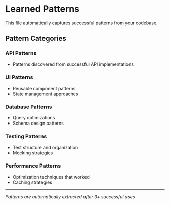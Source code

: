# Learned Patterns

This file automatically captures successful patterns from your codebase.

## Pattern Categories

### API Patterns
- Patterns discovered from successful API implementations

### UI Patterns  
- Reusable component patterns
- State management approaches

### Database Patterns
- Query optimizations
- Schema design patterns

### Testing Patterns
- Test structure and organization
- Mocking strategies

### Performance Patterns
- Optimization techniques that worked
- Caching strategies

---
*Patterns are automatically extracted after 3+ successful uses*